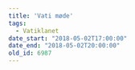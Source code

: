 ```yaml
---
title: 'Vati møde'
tags:
  - Vatiklanet
date_start: "2018-05-02T17:00:00"
date_end: "2018-05-02T20:00:00"
old_id: 6987
---
```

